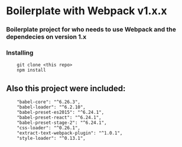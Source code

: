 # Boilerplate with Webpack v1.x.x

### Boilerplate project for who needs to use Webpack and the dependecies on version 1.x

### Installing
``` 
    git clone <this repo>
    npm install
```

## Also this project were included:
```
    "babel-core": "^6.26.3",
    "babel-loader": "^6.2.10",
    "babel-preset-es2015": "^6.24.1",
    "babel-preset-react": "^6.24.1",
    "babel-preset-stage-2": "^6.24.1",
    "css-loader": "^0.26.1",
    "extract-text-webpack-plugin": "^1.0.1",
    "style-loader": "^0.13.1",
```